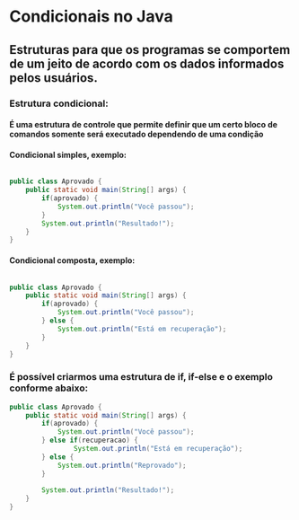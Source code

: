 # Condicionais no Java

## Estruturas para que os programas se comportem de um jeito de acordo com os dados informados pelos usuários.
### Estrutura condicional: 
#### É uma estrutura de controle que permite definir que um certo bloco de comandos somente será executado dependendo de uma condição

#### Condicional simples, exemplo:
```java

public class Aprovado {
    public static void main(String[] args) {
        if(aprovado) {
            System.out.println("Você passou");
        }
        System.out.println("Resultado!");
    }
}
```

#### Condicional composta, exemplo:
```java

public class Aprovado {
    public static void main(String[] args) {
        if(aprovado) {
            System.out.println("Você passou");
        } else {
            System.out.println("Está em recuperação");
        }
    }
}
```

### É possível criarmos uma estrutura de if, if-else e o exemplo conforme abaixo:

```java
public class Aprovado {
    public static void main(String[] args) {
        if(aprovado) {
            System.out.println("Você passou");
        } else if(recuperacao) {
                System.out.println("Está em recuperação");
        } else {
            System.out.println("Reprovado");
        }
        
        System.out.println("Resultado!");
    }    
}
```